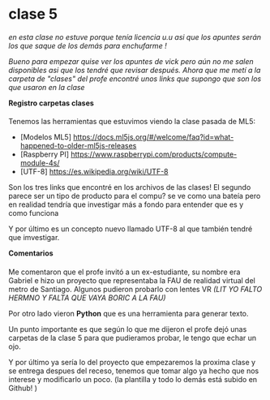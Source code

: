 # clase 5
####
*en esta clase no estuve porque tenía licencia u.u asi que los apuntes serán los que saque de los demás para enchufarme !*


*Bueno para empezar quise ver los apuntes de vick pero aún no me salen disponibles asi que los tendré que revisar después. 
Ahora que me metí a la carpeta de "clases" del profe encontré unos links que supongo que son los que usaron en la clase*

**Registro carpetas clases**
####

Tenemos las herramientas que estuvimos viendo la clase pasada de ML5:

- [Modelos ML5] https://docs.ml5js.org/#/welcome/faq?id=what-happened-to-older-ml5js-releases
- [Raspberry PI] https://www.raspberrypi.com/products/compute-module-4s/
- [UTF-8] https://es.wikipedia.org/wiki/UTF-8

Son los tres links que encontré en los archivos de las clases!
El segundo parece ser un tipo de producto para el compu? se ve como una bateía pero en realidad tendría que investigar más a fondo para entender que es y como funciona

Y por último es un concepto nuevo llamado UTF-8 al que también tendré que imvestigar. 



**Comentarios**
####

Me comentaron que el profe invitó a un ex-estudiante, su nombre era Gabriel e hizo un proyecto que representaba la FAU de realidad virtual del metro de Santiago. Algunos pudieron probarlo con lentes VR 
*(LIT YO FALTO HERMNO Y FALTA QUE VAYA BORIC A LA FAU)*

Por otro lado vieron **Python** que es una herramienta para generar texto.

Un punto importante es que según lo que me dijeron el profe dejó unas carpetas de la clase 5 para que pudieramos probar, le tengo que echar un ojo.

Y por último ya sería lo del proyecto que empezaremos la proxima clase y se entrega despues del receso, tenemos que tomar algo ya hecho que nos interese y modificarlo un poco. (la plantilla y todo lo demás está subido en Github! )
